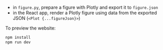 - in `figure.py`, prepare a figure with Plotly and export it to `figure.json`
- in the React app, render a Plotly figure using data from the exported JSON (`<Plot {...figureJson}>`)

To preview the website:

```sh
npm install
npm run dev
```